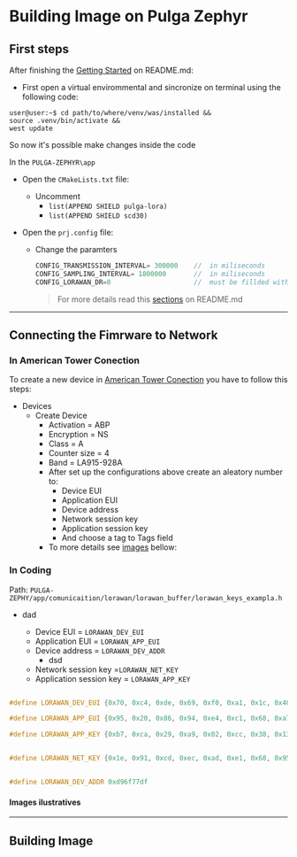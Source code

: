 # Building Image on Pulga Zephyr

## First steps

After finishing the [Getting Started](https://github.com/caninos-loucos/pulga-zephyr?tab=readme-ov-file#getting-started) on README.md:

- First open a virtual envirommental and sincronize on terminal using the following code:
``` console
user@user:~$ cd path/to/where/venv/was/installed &&
source .venv/bin/activate &&
west update
```

So now it's possible make changes inside the code

In the `PULGA-ZEPHYR\app` 
- Open the `CMakeLists.txt` file:

    - Uncomment
        - `list(APPEND SHIELD pulga-lora)`
        - `list(APPEND SHIELD scd30)`

- Open the `prj.config` file:
    - Change the paramters 
        ``` c
        CONFIG_TRANSMISSION_INTERVAL= 300000    //  in miliseconds
        CONFIG_SAMPLING_INTERVAL= 1800000       //  in miliseconds
        CONFIG_LORAWAN_DR=0                     //  must be fillded with 0
        ```

        > For more details read this [sections](https://github.com/caninos-loucos/pulga-zephyr?tab=readme-ov-file#application-configurations) on README.md
_________
## Connecting the Fimrware to Network

### In American Tower Conection

To create a new device in [American Tower Conection](https://ns.atc.everynet.io/login?next=%2Fdevices) you have to follow this steps:
- Devices
    - Create Device
        - Activation = ABP
        - Encryption = NS
        - Class = A
        - Counter size = 4
        - Band = LA915-928A
        - After set up the configurations above create an aleatory number to:
            - Device EUI
            - Application EUI
            - Device address
            - Network session key
            - Application session key
            - And choose a tag to Tags field
        - To more details see [images](linkar_para_imagem_depois) bellow:

### In Coding 

Path: `PULGA-ZEPHY/app/comunicaition/lorawan/lorawan_buffer/lorawan_keys_exampla.h`

- dad

    - Device EUI = `LORAWAN_DEV_EUI`
    - Application EUI = `LORAWAN_APP_EUI`
    - Device address = `LORAWAN_DEV_ADDR`
        - dsd
    - Network session key =`LORAWAN_NET_KEY`
    - Application session key = `LORAWAN_APP_KEY`

``` c

#define LORAWAN_DEV_EUI {0x70, 0xc4, 0xde, 0x69, 0xf0, 0xa1, 0x1c, 0x40} 

#define LORAWAN_APP_EUI {0x95, 0x20, 0x86, 0x94, 0xe4, 0xc1, 0x68, 0xa7}

#define LORAWAN_APP_KEY {0xb7, 0xca, 0x29, 0xa9, 0x02, 0xcc, 0x38, 0x13, 0x9c, 0x8d, 0x2d, 0x86, 0x06, 0x42, 0xf2, 0x1b}


#define LORAWAN_NET_KEY {0x1e, 0x91, 0xcd, 0xec, 0xad, 0xe1, 0x68, 0x95, 0xc8, 0x54, 0xfe, 0x28, 0xe4, 0xdc, 0xeb, 0x78}


#define LORAWAN_DEV_ADDR 0xd96f77df

```


#### Images ilustratives
    
_________
## Building Image


